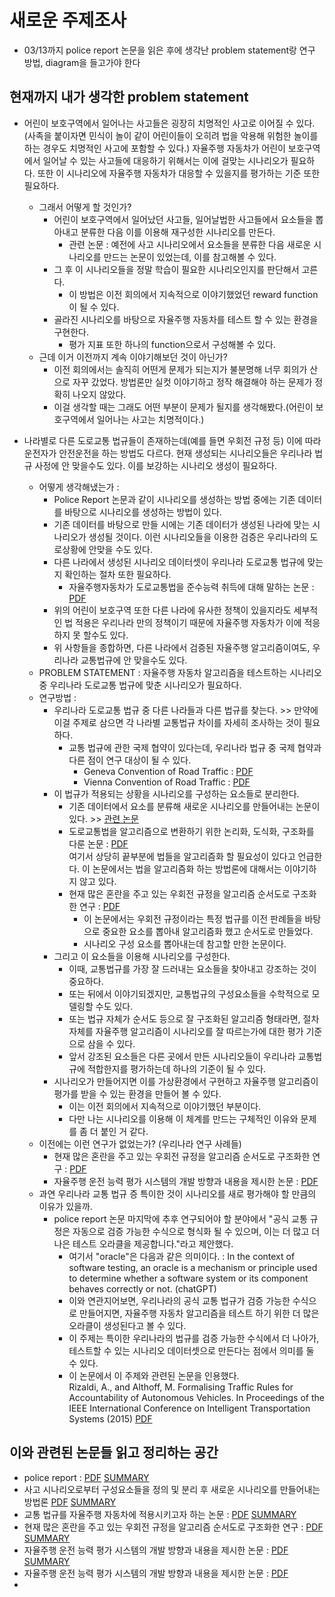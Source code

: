 # 새로운 주제조사

- 03/13까지 police report 논문을 읽은 후에 생각난 problem statement랑 연구 방법, diagram을 들고가야 한다

## 현재까지 내가 생각한 problem statement

- 어린이 보호구역에서 일어나는 사고들은 굉장히 치명적인 사고로 이어질 수 있다.(사족을 붙이자면 민식이 놀이 같이 어린이들이 오히려 법을 악용해 위험한 놀이를 하는 경우도 치명적인 사고에 포함할 수 있다.) 자율주행 자동차가 어린이 보호구역에서 일어날 수 있는 사고들에 대응하기 위해서는 이에 걸맞는 시나리오가 필요하다. 또한 이 시나리오에 자율주행 자동차가 대응할 수 있을지를 평가하는 기준 또한 필요하다.
  - 그래서 어떻게 할 것인가? 
    - 어린이 보호구역에서 일어났던 사고들, 일어날법한 사고들에서 요소들을 뽑아내고 분류한 다음 이를 이용해 재구성한 시나리오를 만든다.
      - 관련 논문 : 예전에 사고 시나리오에서 요소들을 분류한 다음 새로운 시나리오를 만드는 논문이 있었는데, 이를 참고해볼 수 있다.
    - 그 후 이 시나리오들을 정말 학습이 필요한 시나리오인지를 판단해서 고른다.
      - 이 방법은 이전 회의에서 지속적으로 이야기했었던 reward function이 될 수 있다.
    - 골라진 시나리오를 바탕으로 자율주행 자동차를 테스트 할 수 있는 환경을 구현한다.
      - 평가 지표 또한 하나의 function으로서 구성해볼 수 있다.
  - 근데 이거 이전까지 계속 이야기해보던 것이 아닌가?
    - 이전 회의에서는 솔직히 어떤게 문제가 되는지가 불분명해 너무 회의가 산으로 자꾸 갔었다. 방법론만 실컷 이야기하고 정작 해결해야 하는 문제가 정확히 나오지 않았다.
    - 이걸 생각할 때는 그래도 어떤 부분이 문제가 될지를 생각해봤다.(어린이 보호구역에서 일어나는 사고는 치명적이다.)

- 나라별로 다른 도로교통 법규들이 존재하는데(예를 들면 우회전 규정 등) 이에 따라 운전자가 안전운전을 하는 방법도 다르다. 현재 생성되는 시나리오들은 우리나라 법규 사정에 안 맞을수도 있다. 이를 보강하는 시나리오 생성이 필요하다.
  - 어떻게 생각해냈는가 : 
    - Police Report 논문과 같이 시나리오를 생성하는 방법 중에는 기존 데이터를 바탕으로 시나리오를 생성하는 방법이 있다.
    - 기존 데이터를 바탕으로 만들 시에는 기존 데이터가 생성된 나라에 맞는 시나리오가 생성될 것이다. 이런 시나리오들을 이용한 검증은 우리나라의 도로상황에 안맞을 수도 있다.
    - 다른 나라에서 생성된 시나리오 데이터셋이 우리나라 도로교통 법규에 맞는지 확인하는 절차 또한 필요하다.
      - 자율주행자동차가 도로교통법을 준수능력 취득에 대해 말하는 논문 : [PDF](../reference_summary/자율주행자동차에_대한_도로교통법_대응에_관한_소고-운전면허_규정을_중심으로.pdf)
    - 위의 어린이 보호구역 또한 다른 나라에 유사한 정책이 있을지라도 세부적인 법 적용은 우리나라 만의 정책이기 때문에 자율주행 자동차가 이에 적응하지 못 할수도 있다.
    - 위 사항들을 종합하면, 다른 나라에서 검증된 자율주행 알고리즘이여도, 우리나라 교통법규에 안 맞을수도 있다.
  - PROBLEM STATEMENT : 자율주행 자동차 알고리즘을 테스트하는 시나리오 중 우리나라 도로교통 법규에 맞춘 시나리오가 필요하다.
  - 연구방법 :
    - 우리나라 도로교통 법규 중 다른 나라들과 다른 법규를 찾는다. >> 만약에 이걸 주제로 삼으면 각 나라별 교통법규 차이를 자세히 조사하는 것이 필요하다.
      - 교통 법규에 관한 국제 협약이 있다는데, 우리나라 법규 중 국제 협약과 다른 점이 연구 대상이 될 수 있다.
        - Geneva Convention of Road Traffic : [PDF](../reference_summary/Geneva_Convention_of_Road_Traffic.pdf)
        - Vienna Convention of Road Traffic : [PDF](../reference_summary/Vienna_Convention_of_Road_Traffic.pdf)
    - 이 법규가 적용되는 상황을 시나리오를 구성하는 요소들로 분리한다.
      - 기존 데이터에서 요소를 분류해 새로운 시나리오를 만들어내는 논문이 있다. >> [관련 논문](../reference_summary/Generation_of_Modular_and_Measurable_Validation_Scenarios_for_Autonomous_Vehicles_Using_Accident_Data.pdf)
      - 도로교통법을 알고리즘으로 변환하기 위한 논리화, 도식화, 구조화를 다룬 논문 : [PDF](../reference_summary/자율주행자동차와_로봇윤리_그_법적_시사점.pdf) <br> 여기서 상당히 끝부분에 법들을 알고리즘화 할 필요성이 있다고 언급한다. 이 논문에서는 법을 알고리즘화 하는 방법론에 대해서는 이야기하지 않고 있다.
      - 현재 많은 혼란을 주고 있는 우회전 규정을 알고리즘 순서도로 구조화한 연구 : [PDF](../reference_summary/자율주행_시스템을_위한_우회전_구조화에_관한_연구.pdf)
        - 이 논문에서는 우회전 규정이라는 특정 법규를 이전 판례들을 바탕으로 중요한 요소를 뽑아내 알고리즘화 했고 순서도로 만들었다.
        - 시나리오 구성 요소를 뽑아내는데 참고할 만한 논문이다.
    - 그리고 이 요소들을 이용해 시나리오를 구성한다.
      - 이때, 교통법규를 가장 잘 드러내는 요소들을 찾아내고 강조하는 것이 중요하다. 
      - 또는 뒤에서 이야기되겠지만, 교통법규의 구성요소들을 수학적으로 모델링할 수도 있다.
      - 또는 법규 자체가 순서도 등으로 잘 구조화된 알고리즘 형태라면, 절차 자체를 자율주행 알고리즘이 시나리오를 잘 따르는가에 대한 평가 기준으로 삼을 수 있다.
      - 앞서 강조된 요소들은 다른 곳에서 만든 시나리오들이 우리나라 교통법규에 적합한지를 평가하는데 하나의 기준이 될 수 있다.
    - 시나리오가 만들어지면 이를 가상환경에서 구현하고 자율주행 알고리즘이 평가를 받을 수 있는 환경을 만들어 볼 수 있다.
      - 이는 이전 회의에서 지속적으로 이야기했던 부분이다. 
      - 다만 나는 시나리오를 이용해 이 체계를 만드는 구체적인 이유와 문제를 좀 더 붙인 거 같다.
  - 이전에는 이런 연구가 없었는가? (우리나라 연구 사례들)
    - 현재 많은 혼란을 주고 있는 우회전 규정을 알고리즘 순서도로 구조화한 연구 : [PDF](../reference_summary/자율주행_시스템을_위한_우회전_구조화에_관한_연구.pdf)
    - 자율주행 운전 능력 평가 시스템의 개발 방향과 내용을 제시한 논문 : [PDF](../reference_summary/Development_Direction_of_Autonomous_Vehicle_Driving_Ability_Evaluation_System_based_on_Virtual_Environment.pdf)
  - 과연 우리나라 교통 법규 증 특이한 것이 시나리오를 새로 평가해야 할 만큼의 이유가 있을까.
    - police report 논문 마지막에 추후 연구되어야 할 분야에서 "공식 교통 규정은 자동으로 검증 가능한 수식으로 형식화 될 수 있으며, 이는 더 많고 더 나은 테스트 오라클을 제공합니다."라고 제안했다.
      - 여기서 "oracle"은 다음과 같은 의미이다. : In the context of software testing, an oracle is a mechanism or principle used to determine whether a software system or its component behaves correctly or not. (chatGPT)
      - 이와 연관지어보면, 우리나라의 공식 교통 법규가 검증 가능한 수식으로 만들어지면, 자율주행 자동차 알고리즘을 테스트 하기 위한 더 많은 오라클이 생성된다고 볼 수 있다.
      - 이 주제는 특이한 우리나라의 법규를 검증 가능한 수식에서 더 나아가, 테스트할 수 있는 시나리오 데이터셋으로 만든다는 점에서 의미를 둘 수 있다.
      - 이 논문에서 이 주제와 관련된 논문을 인용했다. <br> Rizaldi, A., and Althoff, M. Formalising Traffic Rules for Accountability of Autonomous Vehicles. In Proceedings of the IEEE International Conference on Intelligent Transportation Systems (2015) [PDF](../reference_summary/Formalising_Traffic_Rules_for_Accountability_of_Autonomous_Vehicles.pdf)

## 이와 관련된 논문들 읽고 정리하는 공간

- police report : [PDF](../reference_summary_other_people/generating_effective_test_cases_for_self_driving_cars_from_police_reports.pdf) [SUMMARY](../summary/SUMMARY_generating_effective_test_cases_for_self_driving_cars_from_police_reports.md)
- 사고 시나리오로부터 구성요소들을 정의 및 분리 후 새로운 시나리오를 만들어내는 방법론 [PDF](../reference_summary/Generation_of_Modular_and_Measurable_Validation_Scenarios_for_Autonomous_Vehicles_Using_Accident_Data.pdf) [SUMMARY](../summary/Generation_of_modular_and_measurable_validation_scenarios_of_autonomous_vehicles_using_accident_data.md)
- 교통 법규를 자율주행 자동차에 적용시키고자 하는 논문 : [PDF](../reference_summary/Formalising_Traffic_Rules_for_Accountability_of_Autonomous_Vehicles.pdf) [SUMMARY](../summary/SUMMARY_Formalising_Traffic_Rules_for_Accountability_of_Autonomous_Vehicles.md)
- 현재 많은 혼란을 주고 있는 우회전 규정을 알고리즘 순서도로 구조화한 연구 : [PDF](../reference_summary/자율주행_시스템을_위한_우회전_구조화에_관한_연구.pdf) [SUMMARY](../summary/SUMMARY_Development_Direction_of_Autonomous_Vehicle_Driving_Ability_Evaluation_System_based_on_Virtual_Environment.md)
- 자율주행 운전 능력 평가 시스템의 개발 방향과 내용을 제시한 논문 : [PDF](../reference_summary/Development_Direction_of_Autonomous_Vehicle_Driving_Ability_Evaluation_System_based_on_Virtual_Environment.pdf) [SUMMARY](../summary/SUMMARY_자율주행_시스템을_위한_우회전_구조화에_관한_연구.md)
- 자율주행 운전 능력 평가 시스템의 개발 방향과 내용을 제시한 논문 : [PDF](../reference_summary/Development_Direction_of_Autonomous_Vehicle_Driving_Ability_Evaluation_System_based_on_Virtual_Environment.pdf)
- 